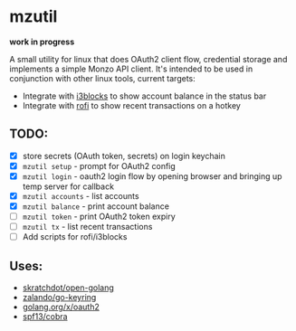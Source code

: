 # mzutil

**work in progress**

A small utility for linux that does OAuth2 client flow, credential storage
and implements a simple Monzo API client. It's intended to be used in
conjunction with other linux tools, current targets:

* Integrate with [i3blocks](https://github.com/vivien/i3blocks) to show account balance in the status bar
* Integrate with [rofi](https://github.com/DaveDavenport/rofi) to show recent transactions on a hotkey

## TODO:

- [x] store secrets (OAuth token, secrets) on login keychain
- [x] `mzutil setup` - prompt for OAuth2 config
- [x] `mzutil login` - oauth2 login flow by opening browser and bringing up temp server for callback
- [x] `mzutil accounts` - list accounts
- [x] `mzutil balance` - print account balance
- [ ] `mzutil token` - print OAuth2 token expiry
- [ ] `mzutil tx` - list recent transactions
- [ ] Add scripts for rofi/i3blocks

## Uses:

- [skratchdot/open-golang](https://github.com/skratchdot/open-golang)
- [zalando/go-keyring](https://github.com/zalando/go-keyring)
- [golang.org/x/oauth2](https://github.com/golang/oauth2)
- [spf13/cobra](https://github.com/spf13/cobra)
